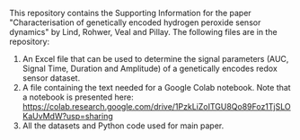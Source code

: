 This repository contains the Supporting Information for the paper "Characterisation of genetically encoded hydrogen peroxide sensor dynamics" by Lind, Rohwer, Veal and Pillay. The following
files are in the repository:
1. An Excel file that can be used to determine the signal parameters (AUC, Signal Time, Duration and Amplitude) of a genetically encodes redox sensor dataset. 
2. A file containing the text needed for a Google Colab notebook. Note that a notebook is presented here: https://colab.research.google.com/drive/1PzkLiZoITGU8Qo89Foz1TjSLOKaUvMdW?usp=sharing 
3. All the datasets and Python code used for main paper.
